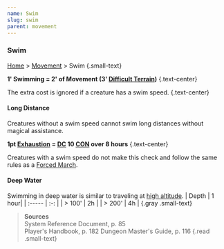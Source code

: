 ```yaml
---
name: Swim
slug: swim
parent: movement
---
```

### Swim
[Home](dm-operations-center) > [Movement](movement-menu) > Swim {.small-text}

**1' Swimming = 2' of Movement (3' [Difficult Terrain](difficult-terrain))** {.text-center}

The extra cost is ignored if a creature has a swim speed. {.text-center}

#### Long Distance
Creatures without a swim speed cannot swim long distances without magical assistance.

**1pt [Exhaustion](exhaustion) = [DC](difficulty-class) 10 [CON](CONSTITUTION) over 8 hours** {.text-center}

Creatures with a swim speed do not make this check and follow the same rules as a [Forced March](forced-march).

#### Deep Water
Swimming in deep water is similar to traveling at [high altitude](high-altitude).
| Depth  | 1 hour|
| :----- | :-: |
| > 100' |  2h |
| > 200' |  4h |
{.gray .small-text}

> **Sources** <br/>
> System Reference Document, p. 85<br/>
> Player's Handbook, p. 182
> Dungeon Master's Guide, p. 116
{.read .small-text}